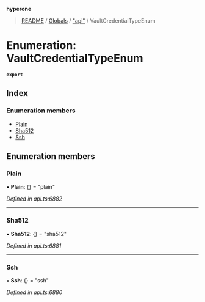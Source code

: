**hyperone**

> [README](../README.md) / [Globals](../globals.md) / ["api"](../modules/_api_.md) / VaultCredentialTypeEnum

# Enumeration: VaultCredentialTypeEnum

**`export`** 

## Index

### Enumeration members

* [Plain](_api_.vaultcredentialtypeenum.md#plain)
* [Sha512](_api_.vaultcredentialtypeenum.md#sha512)
* [Ssh](_api_.vaultcredentialtypeenum.md#ssh)

## Enumeration members

### Plain

•  **Plain**: {} = "plain"

*Defined in api.ts:6882*

___

### Sha512

•  **Sha512**: {} = "sha512"

*Defined in api.ts:6881*

___

### Ssh

•  **Ssh**: {} = "ssh"

*Defined in api.ts:6880*
